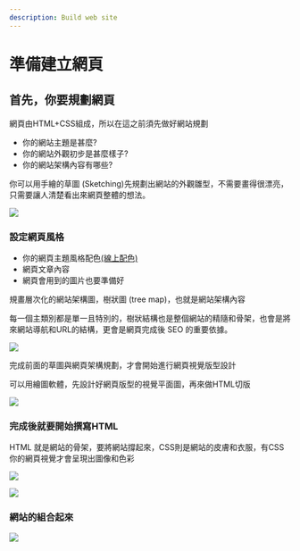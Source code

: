 ```yaml
---
description: Build web site
---
```


# 準備建立網頁

## 首先，你要規劃網頁

網頁由HTML+CSS組成，所以在這之前須先做好網站規劃

* 你的網站主題是甚麼?
* 你的網站外觀初步是甚麼樣子?
* 你的網站架構內容有哪些?

你可以用手繪的草圖 \(Sketching\)先規劃出網站的外觀雛型，不需要畫得很漂亮，只需要讓人清楚看出來網頁整體的想法。

![](../.gitbook/assets/cao-tu.jpg)

### 設定網頁風格

* 你的網頁主題風格配色[\(線上配色\)](xian-shang-pei-se.md)
* 網頁文章內容
* 網頁會用到的圖片也要準備好

規畫層次化的網站架構圖，樹狀圖 \(tree map\)，也就是網站架構內容

每一個主類別都是單一且特別的，樹狀結構也是整個網站的精隨和骨架，也會是將來網站導航和URL的結構，更會是網頁完成後 SEO 的重要依據。

![](../.gitbook/assets/wang-ye-shu-zhuang-tu.jpg)

完成前面的草圖與網頁架構規劃，才會開始進行網頁視覺版型設計

可以用繪圖軟體，先設計好網頁版型的視覺平面圖，再來做HTML切版

![](../.gitbook/assets/index.jpg)

### 完成後就要開始撰寫HTML

HTML 就是網站的骨架，要將網站撐起來，CSS則是網站的皮膚和衣服，有CSS你的網頁視覺才會呈現出圖像和色彩

![](../.gitbook/assets/gu-jia.jpg)

![](../.gitbook/assets/yi-fu.jpg)

### 

### 網站的組合起來

![](../.gitbook/assets/html+css%20%281%29.jpg)

